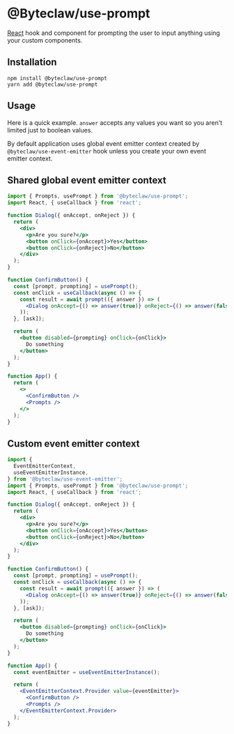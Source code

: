 # @Byteclaw/use-prompt

[React](https://github.com/facebook/react) hook and component for prompting the user to input anything using your custom components.

## Installation

```console
npm install @byteclaw/use-prompt
yarn add @byteclaw/use-prompt
```

## Usage

Here is a quick example. `answer` accepts any values you want so you aren't limited just to boolean values.

By default application uses global event emitter context created by `@byteclaw/use-event-emitter` hook unless you create your own event emitter context.

## Shared global event emitter context

```jsx
import { Prompts, usePrompt } from '@byteclaw/use-prompt';
import React, { useCallback } from 'react';

function Dialog({ onAccept, onReject }) {
  return (
    <div>
      <p>Are you sure?</p>
      <button onClick={onAccept}>Yes</button>
      <button onClick={onReject}>No</button>
    </div>
  );
}

function ConfirmButton() {
  const [prompt, prompting] = usePrompt();
  const onClick = useCallback(async () => {
    const result = await prompt(({ answer }) => (
      <Dialog onAccept={() => answer(true)} onReject={() => answer(false)} />
    ));
  }, [ask]);

  return (
    <button disabled={prompting} onClick={onClick}>
      Do something
    </button>
  );
}

function App() {
  return (
    <>
      <ConfirmButton />
      <Prompts />
    </>
  );
}
```

## Custom event emitter context

```jsx
import {
  EventEmitterContext,
  useEventEmitterInstance,
} from '@byteclaw/use-event-emitter';
import { Prompts, usePrompt } from '@byteclaw/use-prompt';
import React, { useCallback } from 'react';

function Dialog({ onAccept, onReject }) {
  return (
    <div>
      <p>Are you sure?</p>
      <button onClick={onAccept}>Yes</button>
      <button onClick={onReject}>No</button>
    </div>
  );
}

function ConfirmButton() {
  const [prompt, prompting] = usePrompt();
  const onClick = useCallback(async () => {
    const result = await prompt(({ answer }) => (
      <Dialog onAccept={() => answer(true)} onReject={() => answer(false)} />
    ));
  }, [ask]);

  return (
    <button disabled={prompting} onClick={onClick}>
      Do something
    </button>
  );
}

function App() {
  const eventEmitter = useEventEmitterInstance();

  return (
    <EventEmitterContext.Provider value={eventEmitter}>
      <ConfirmButton />
      <Prompts />
    </EventEmitterContext.Provider>
  );
}
```
